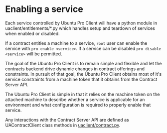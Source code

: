 # Enabling a service

Each service controlled by Ubuntu Pro Client will have a python module in
uaclient/entitlements/\*.py which handles setup and teardown of services when
enabled or disabled.

If a contract entitles a machine to a service, `root` user can enable the
service with `pro enable <service>`.  If a service can be disabled
`pro disable <service>` will be permitted.

The goal of the Ubuntu Pro Client is to remain simple and flexible and let the
contracts backend drive dynamic changes in contract offerings and constraints.
In pursuit of that goal, the Ubuntu Pro Client obtains most of it's service constraints
from a machine token that it obtains from the Contract Server API.

The Ubuntu Pro Client is simple in that it relies on the machine token on the attached
machine to describe whether a service is applicable for an environment and what
configuration is required to properly enable that service.

Any interactions with the Contract Server API are defined as UAContractClient
class methods in [uaclient/contract.py](../../uaclient/contract.py).
